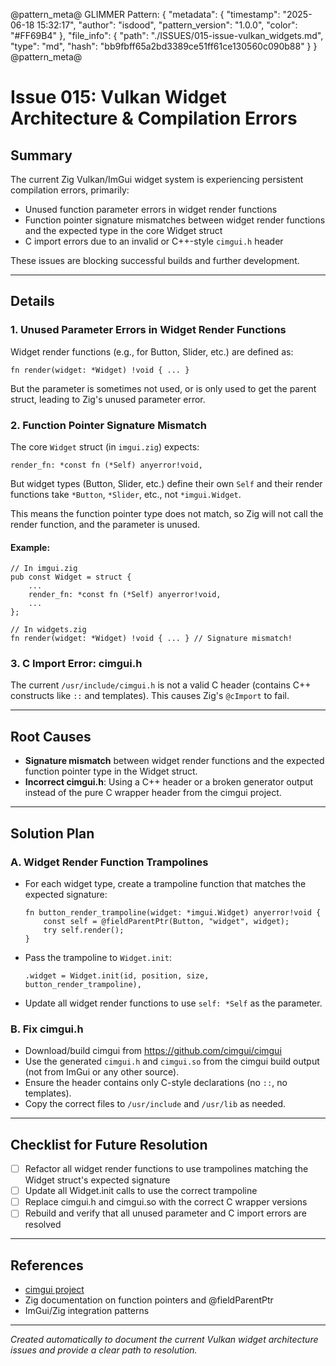 @pattern_meta@
GLIMMER Pattern:
{
  "metadata": {
    "timestamp": "2025-06-18 15:32:17",
    "author": "isdood",
    "pattern_version": "1.0.0",
    "color": "#FF69B4"
  },
  "file_info": {
    "path": "./ISSUES/015-issue-vulkan_widgets.md",
    "type": "md",
    "hash": "bb9fbff65a2bd3389ce51ff61ce130560c090b88"
  }
}
@pattern_meta@

# Issue 015: Vulkan Widget Architecture & Compilation Errors

## Summary

The current Zig Vulkan/ImGui widget system is experiencing persistent compilation errors, primarily:
- Unused function parameter errors in widget render functions
- Function pointer signature mismatches between widget render functions and the expected type in the core Widget struct
- C import errors due to an invalid or C++-style `cimgui.h` header

These issues are blocking successful builds and further development.

---

## Details

### 1. Unused Parameter Errors in Widget Render Functions

Widget render functions (e.g., for Button, Slider, etc.) are defined as:
```zig
fn render(widget: *Widget) !void { ... }
```
But the parameter is sometimes not used, or is only used to get the parent struct, leading to Zig's unused parameter error.

### 2. Function Pointer Signature Mismatch

The core `Widget` struct (in `imgui.zig`) expects:
```zig
render_fn: *const fn (*Self) anyerror!void,
```
But widget types (Button, Slider, etc.) define their own `Self` and their render functions take `*Button`, `*Slider`, etc., not `*imgui.Widget`.

This means the function pointer type does not match, so Zig will not call the render function, and the parameter is unused.

#### Example:
```zig
// In imgui.zig
pub const Widget = struct {
    ...
    render_fn: *const fn (*Self) anyerror!void,
    ...
};

// In widgets.zig
fn render(widget: *Widget) !void { ... } // Signature mismatch!
```

### 3. C Import Error: cimgui.h

The current `/usr/include/cimgui.h` is not a valid C header (contains C++ constructs like `::` and templates). This causes Zig's `@cImport` to fail.

---

## Root Causes
- **Signature mismatch** between widget render functions and the expected function pointer type in the Widget struct.
- **Incorrect cimgui.h**: Using a C++ header or a broken generator output instead of the pure C wrapper header from the cimgui project.

---

## Solution Plan

### A. Widget Render Function Trampolines
- For each widget type, create a trampoline function that matches the expected signature:
  ```zig
  fn button_render_trampoline(widget: *imgui.Widget) anyerror!void {
      const self = @fieldParentPtr(Button, "widget", widget);
      try self.render();
  }
  ```
- Pass the trampoline to `Widget.init`:
  ```zig
  .widget = Widget.init(id, position, size, button_render_trampoline),
  ```
- Update all widget render functions to use `self: *Self` as the parameter.

### B. Fix cimgui.h
- Download/build cimgui from https://github.com/cimgui/cimgui
- Use the generated `cimgui.h` and `cimgui.so` from the cimgui build output (not from ImGui or any other source).
- Ensure the header contains only C-style declarations (no `::`, no templates).
- Copy the correct files to `/usr/include` and `/usr/lib` as needed.

---

## Checklist for Future Resolution
- [ ] Refactor all widget render functions to use trampolines matching the Widget struct's expected signature
- [ ] Update all Widget.init calls to use the correct trampoline
- [ ] Replace cimgui.h and cimgui.so with the correct C wrapper versions
- [ ] Rebuild and verify that all unused parameter and C import errors are resolved

---

## References
- [cimgui project](https://github.com/cimgui/cimgui)
- Zig documentation on function pointers and @fieldParentPtr
- ImGui/Zig integration patterns

---

*Created automatically to document the current Vulkan widget architecture issues and provide a clear path to resolution.* 
